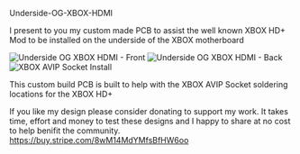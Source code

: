 Underside-OG-XBOX-HDMI

I present to you my custom made PCB to assist the well known XBOX HD+ Mod to be installed on the underside of the XBOX motherboard

![Underside OG XBOX HDMI - Front](https://github.com/user-attachments/assets/1d2ca5c4-2bc0-4d3a-8aa3-9c523f0c87ef)
![Underside OG XBOX HDMI - Back](https://github.com/user-attachments/assets/7938f0d2-da8e-4c11-b89d-030dc61ff715)
![XBOX AVIP Socket Install](https://github.com/user-attachments/assets/f2bbfd46-464b-44cb-b792-a64c93f6da86)


This custom build PCB is built to help with the XBOX AVIP Socket soldering locations for the XBOX HD+

If you like my design please consider donating to support my work. It takes time, effort and money to test these designs and I happy to share at no cost to help benifit the community.
https://buy.stripe.com/8wM14MdYMfsBfHW6oo
